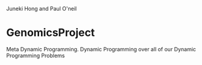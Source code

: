 Juneki Hong and Paul O'neil



GenomicsProject
===============

Meta Dynamic Programming. Dynamic Programming over all of our Dynamic Programming Problems

